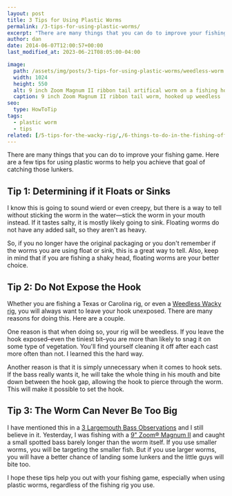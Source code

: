 ```yaml
---
layout: post
title: 3 Tips for Using Plastic Worms
permalink: /3-tips-for-using-plastic-worms/
excerpt: "There are many things that you can do to improve your fishing game. Here are a few tips for using plastic worms to help you achieve that goal of catching those lunkers."
author: dan
date: 2014-06-07T12:00:57+00:00
last_modified_at: 2023-06-21T08:05:00-04:00

image:
  path: /assets/img/posts/3-tips-for-using-plastic-worms/weedless-worm.jpg
  width: 1024
  height: 550
  alt: 9 inch Zoom Magnum II ribbon tail artifical worm on a fishing hook with point and barb of the hook buried into the body of the worm
  caption: 9 inch Zoom Magnum II ribbon tail worm, hooked up weedless
seo:
  type: HowToTip
tags:
  - plastic worm
  - tips
related: [/5-tips-for-the-wacky-rig/,/6-things-to-do-in-the-fishing-off-season,/5-bank-fishing-tips/,]
---
```

There are many things that you can do to improve your fishing game. Here are a few tips for using plastic worms to help you achieve that goal of catching those lunkers.

## Tip 1: Determining if it Floats or Sinks

I know this is going to sound wierd or even creepy, but there is a way to tell without sticking the worm in the water&mdash;stick the worm in your mouth instead. If it tastes salty, it is mostly likely going to sink. Floating worms do not have any added salt, so they aren't as heavy.

So, if you no longer have the original packaging or you don't remember if the worms you are using float or sink, this is a great way to tell. Also, keep in mind that if you are fishing a shaky head, floating worms are your better choice.

## Tip 2: Do Not Expose the Hook

Whether you are fishing a Texas or Carolina rig, or even a <a href="/5-tips-for-the-wacky-rig/" title="5 Tips for the Wacky Rig">Weedless Wacky rig</a>, you will always want to leave your hook unexposed. There are many reasons for doing this. Here are a couple.

One reason is that when doing so, your rig will be weedless. If you leave the hook exposed&ndash;even the tiniest bit&ndash;you are more than likely to snag it on some type of vegetation. You'll find yourself cleaning it off after each cast more often than not. I learned this the hard way.

Another reason is that it is simply unnecessary when it comes to hook sets. If the bass really wants it, he will take the whole thing in his mouth and bite down between the hook gap, allowing the hook to pierce through the worm. This will make it possible to set the hook.

## Tip 3: The Worm Can Never Be Too Big

I have mentioned this in a <a href="/3-largemouth-bass-observations/" title="3 Largemouth Bass Observations">3 Largemouth Bass Observations</a> and I still believe in it. Yesterday, I was fishing with a <a href="https://www.amazon.com/Zoom-009015-20-Pack-Pum-Packin-Chartreuse/dp/B00015H72S?crid=3C5WQTQ14M68N&keywords=zoom%2Bmag%2Bii&qid=1686916139&sprefix=zoom%2Bmag%2Bii%2Caps%2C104&sr=8-1&th=1&psc=1&linkCode=ll1&tag=afishingaddict-20&linkId=2796ab316826ae17a50bb2b647e47b83&language=en_US&ref_=as_li_ss_tl">9" Zoom&reg; Magnum II</a> and caught a small spotted bass barely longer than the worm itself. If you use smaller worms, you will be targeting the smaller fish. But if you use larger worms, you will have a better chance of landing some lunkers and the little guys will bite too.

I hope these tips help you out with your fishing game, especially when using plastic worms, regardless of the fishing rig you use.
